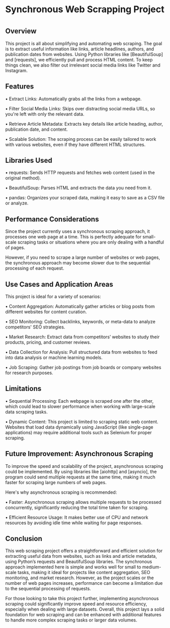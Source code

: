 # Synchronous Web Scrapping Project
#
#

## Overview
This project is all about simplifying and automating web scraping. The goal is to extract useful information like links, article headlines, authors, and publication dates from websites. Using Python libraries like [BeautifulSoup] and [requests], we efficiently pull and process HTML content. To keep things clean, we also filter out irrelevant social media links like Twitter and Instagram.

## Features
• Extract Links: Automatically grabs all the links from a webpage.

• Filter Social Media Links: Skips over distracting social media URLs, so you're left with only the relevant data.

• Retrieve Article Metadata: Extracts key details like article heading, author, publication date, and content.

• Scalable Solution: The scraping process can be easily tailored to work with various websites, even if they have different HTML structures.


## Libraries Used
• requests: Sends HTTP requests and fetches web content (used in the original method).

• BeautifulSoup: Parses HTML and extracts the data you need from it.

• pandas: Organizes your scraped data, making it easy to save as a CSV file or analyze.


## Performance Considerations
Since the project currently uses a synchronous scraping approach, it processes one web page at a time. This is perfectly adequate for small-scale scraping tasks or situations where you are only dealing with a handful of pages.

However, if you need to scrape a large number of websites or web pages, the synchronous approach may become slower due to the sequential processing of each request.


## Use Cases and Application Areas

This project is ideal for a variety of scenarios:

• Content Aggregation: Automatically gather articles or blog posts from different websites for content curation.

• SEO Monitoring: Collect backlinks, keywords, or meta-data to analyze competitors' SEO strategies.

• Market Research: Extract data from competitors’ websites to study their products, pricing, and customer reviews.

• Data Collection for Analysis: Pull structured data from websites to feed into data analysis or machine learning models.

• Job Scraping: Gather job postings from job boards or company websites for research purposes.


## Limitations
• Sequential Processing: Each webpage is scraped one after the other, which could lead to slower performance when working with large-scale data scraping tasks.

• Dynamic Content: This project is limited to scraping static web content. Websites that load data dynamically using JavaScript (like single-page applications) may require additional tools such as Selenium for proper scraping.


## Future Improvement: Asynchronous Scraping
To improve the speed and scalability of the project, asynchronous scraping could be implemented. By using libraries like [aiohttp] and [asyncio], the program could send multiple requests at the same time, making it much faster for scraping large numbers of web pages.

Here's why asynchronous scraping is recommended:

• Faster: Asynchronous scraping allows multiple requests to be processed concurrently, significantly reducing the total time taken for scraping.

• Efficient Resource Usage: It makes better use of CPU and network resources by avoiding idle time while waiting for page responses.

## Conclusion

This web scraping project offers a straightforward and efficient solution for extracting useful data from websites, such as links and article metadata, using Python’s requests and BeautifulSoup libraries. The synchronous approach implemented here is simple and works well for small to medium-scale tasks, making it ideal for projects like content aggregation, SEO monitoring, and market research. However, as the project scales or the number of web pages increases, performance can become a limitation due to the sequential processing of requests.

For those looking to take this project further, implementing asynchronous scraping could significantly improve speed and resource efficiency, especially when dealing with large datasets. Overall, this project lays a solid foundation for web scraping and can be enhanced with additional features to handle more complex scraping tasks or larger data volumes.



















